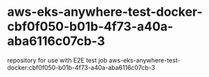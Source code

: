 # aws-eks-anywhere-test-docker-cbf0f050-b01b-4f73-a40a-aba6116c07cb-3
repository for use with E2E test job aws-eks-anywhere-test-docker:cbf0f050-b01b-4f73-a40a-aba6116c07cb-3
